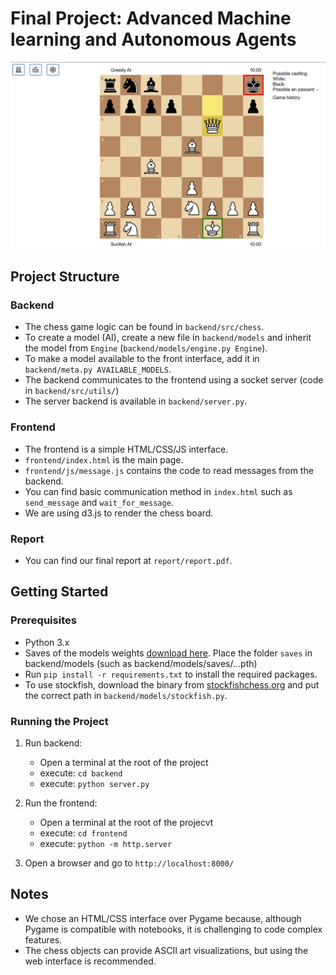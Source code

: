 # Final Project: Advanced Machine learning and Autonomous Agents

![Project Overview](image.png)


## Project Structure

### Backend
- The chess game logic can be found in `backend/src/chess`.
- To create a model (AI), create a new file in `backend/models` and inherit the model from `Engine` (`backend/models/engine.py Engine`).
- To make a model available to the front interface, add it in `backend/meta.py AVAILABLE_MODELS`.
- The backend communicates to the frontend using a socket server (code in `backend/src/utils/`)
- The server backend is available in `backend/server.py`.

### Frontend
- The frontend is a simple HTML/CSS/JS interface.
- `frontend/index.html` is the main page.
- `frontend/js/message.js` contains the code to read messages from the backend.
- You can find basic communication method in `index.html` such as `send_message` and `wait_for_message`.
- We are using d3.js to render the chess board.

### Report
- You can find our final report at `report/report.pdf`.

## Getting Started

### Prerequisites
- Python 3.x
- Saves of the models weights [download here](https://drive.google.com/drive/folders/16BpdM9m3fjv0AL2a3xypOePxatA4-IMQ?usp=sharing). Place the folder `saves` in backend/models (such as backend/models/saves/...pth)
- Run `pip install -r requirements.txt` to install the required packages.
- To use stockfish, download the binary from [stockfishchess.org](https://stockfishchess.org/download/) and put the correct path in `backend/models/stockfish.py`.

### Running the Project
1. Run backend:
    - Open a terminal at the root of the project
    - execute: `cd backend`
    - execute: `python server.py`

2. Run the frontend: 
    - Open a terminal at the root of the projecvt
    - execute: `cd frontend`
    - execute: `python -m http.server`

3. Open a browser and go to `http://localhost:8000/`

## Notes
- We chose an HTML/CSS interface over Pygame because, although Pygame is compatible with notebooks, it is challenging to code complex features.
- The chess objects can provide ASCII art visualizations, but using the web interface is recommended.
